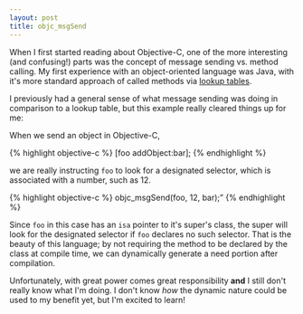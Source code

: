 ```yaml
---
layout: post
title: objc_msgSend
---
```

When I first started reading about Objective-C, one of the more interesting (and confusing!) parts was the concept of message sending vs. method calling. My first experience with an object-oriented language was Java, with it's more standard approach of called methods via [lookup tables](https://en.wikipedia.org/wiki/Lookup_table). 

I previously had a general sense of what message sending was doing in comparison to a lookup table, but this example really cleared things up for me:

When we send an object in Objective-C, 

{% highlight objective-c %}
[foo addObject:bar];
{% endhighlight %}

we are really instructing `foo` to look for a designated selector, which is associated with a number, such as 12.

{% highlight objective-c %}
objc_msgSend(foo, 12, bar);”
{% endhighlight %}

Since `foo` in this case has an `isa` pointer to it's super's class, the super will look for the designated selector if `foo` declares no such selector. That is the beauty of this language; by not requiring the method to be declared by the class at compile time, we can dynamically generate a need portion after compilation. 

Unfortunately, with great power comes great responsibility **and** I still don't really know what I'm doing. I don't know _how_  the dynamic nature could be used to my benefit yet, but I'm excited to learn!